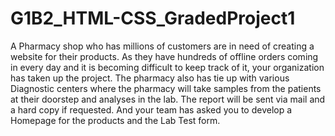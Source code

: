 # G1B2_HTML-CSS_GradedProject1

A Pharmacy shop who has millions of customers are in need of creating a website for their
products. As they have hundreds of offline orders coming in every day and it is becoming
difficult to keep track of it, your organization has taken up the project. The pharmacy also has tie
up with various Diagnostic centers where the pharmacy will take samples from the patients at
their doorstep and analyses in the lab. The report will be sent via mail and a hard copy if
requested. And your team has asked you to develop a Homepage for the products and the Lab
Test form. 
